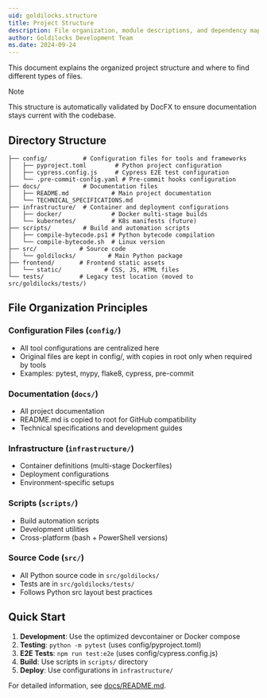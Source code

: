 ```yaml
---
uid: goldilocks.structure
title: Project Structure
description: File organization, module descriptions, and dependency mapping for Goldilocks
author: Goldilocks Development Team
ms.date: 2024-09-24
---
```


This document explains the organized project structure and where to find different types of files.

> [!NOTE]
> This structure is automatically validated by DocFX to ensure documentation stays current with the codebase.

## Directory Structure

```text
├── config/          # Configuration files for tools and frameworks
│   ├── pyproject.toml        # Python project configuration
│   ├── cypress.config.js     # Cypress E2E test configuration
│   └── .pre-commit-config.yaml # Pre-commit hooks configuration
├── docs/            # Documentation files
│   ├── README.md            # Main project documentation
│   └── TECHNICAL_SPECIFICATIONS.md
├── infrastructure/  # Container and deployment configurations
│   ├── docker/              # Docker multi-stage builds
│   └── kubernetes/          # K8s manifests (future)
├── scripts/         # Build and automation scripts
│   ├── compile-bytecode.ps1 # Python bytecode compilation
│   └── compile-bytecode.sh  # Linux version
├── src/            # Source code
│   └── goldilocks/         # Main Python package
├── frontend/       # Frontend static assets
│   └── static/            # CSS, JS, HTML files
└── tests/          # Legacy test location (moved to src/goldilocks/tests/)
```

## File Organization Principles

### Configuration Files (`config/`)

- All tool configurations are centralized here
- Original files are kept in config/, with copies in root only when required by tools
- Examples: pytest, mypy, flake8, cypress, pre-commit

### Documentation (`docs/`)

- All project documentation
- README.md is copied to root for GitHub compatibility
- Technical specifications and development guides

### Infrastructure (`infrastructure/`)

- Container definitions (multi-stage Dockerfiles)
- Deployment configurations
- Environment-specific setups

### Scripts (`scripts/`)

- Build automation scripts
- Development utilities
- Cross-platform (bash + PowerShell versions)

### Source Code (`src/`)

- All Python source code in `src/goldilocks/`
- Tests are in `src/goldilocks/tests/`
- Follows Python src layout best practices

## Quick Start

1. **Development**: Use the optimized devcontainer or Docker compose
2. **Testing**: `python -m pytest` (uses config/pyproject.toml)
3. **E2E Tests**: `npm run test:e2e` (uses config/cypress.config.js)
4. **Build**: Use scripts in `scripts/` directory
5. **Deploy**: Use configurations in `infrastructure/`

For detailed information, see [docs/README.md](docs/README.md).
